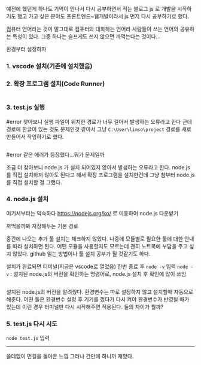 <p>예전에 했던게 하나도 기억이 안나서 다시 공부하면서 적는 블로그
js 로 개발을 시작하기도 했고 가고 싶은 분야도 프론트엔드~웹개발이라서 js 먼저 다시 공부하기로 했다. </p>
<p>컴퓨터 언어라는 것이 말그대로 컴퓨터와 대화하는 언어라 사람들이 쓰는 언어와 공유하는 특성이 있다. 그중 하나는 슬프게도 쓰지 않으면 까먹는다는 것이다...</p>
<p>환경부터 설정하자</p>
<h3 id="1-vscode-설치기존에-설치했음">1. vscode 설치(기존에 설치했음)</h3>
<h3 id="2-확장-프로그램-설치code-runner">2. 확장 프로그램 설치(Code Runner)</h3>
<p><img alt="" src="https://velog.velcdn.com/images/ssohopeful/post/f68c5d93-cb6b-4bb1-aedd-6ae85f958a62/image.png" /></p>
<h3 id="3-testjs-실행">3. test.js 실행</h3>
<p>#error
찾아보니 실행 파일이 위치한 경로가 너무 길어서 발생하는 오류라고 한다
근데 경로에 한글이 있는 것도 문제인것 같아서 그냥 <code>C:\User\limso\project</code> 경로를 새로 만들어서 작업하기로 했다.</p>
<p><img alt="" src="https://velog.velcdn.com/images/ssohopeful/post/9723d8cc-7a43-43cf-a5ab-15f6852b0226/image.png" /></p>
<p>#error
같은 에러가 등장했다...뭐가 문제일까
<img alt="" src="https://velog.velcdn.com/images/ssohopeful/post/c0565e07-f0eb-4449-b2c7-02f71d0f1f82/image.png" /></p>
<p>조금 더 찾아보니 node.js 가 설치 되어있지 않아서 발생하는 오류라고 한다.
node.js를 직접 설치하지 않아도 된다고 해서 확장 프로그램을 설치한건데 그냥 첨부터 node.js를 직접 설치할 걸 그랬다.
<img alt="" src="https://velog.velcdn.com/images/ssohopeful/post/add8b13a-c608-4bec-b266-4bc84db74a16/image.png" /></p>
<h3 id="4-nodejs-설치">4. node.js 설치</h3>
<p>여기서부터는 익숙하다
<a href="https://nodejs.org/ko/">https://nodejs.org/ko/</a> 로 이동하여 node.js 다운받기
<img alt="" src="https://velog.velcdn.com/images/ssohopeful/post/aa1cfdd6-9351-43b9-a0d8-bd84076505cd/image.png" /></p>
<p>까먹을까봐 저장해두는 기본 경로 
<img alt="" src="https://velog.velcdn.com/images/ssohopeful/post/31cf9bf5-4d20-4445-b153-4632fb11ca45/image.png" /></p>
<p>중간에 나오는 추가 툴 설치는 체크하지 않았다.
나중에 모듈별로 필요한 툴에 대한 안내를 따라 설치하면 된다.
어떤 모듈을 사용할지도 모르는데 괜히 노트북에 부담을 주고 싶지 않았다. github 읽는 방법이나 툴 설치 공부가 될 것같기도 하다.</p>
<p>설치가 완료되면 터미널(지금은 vscode로 열었음) 한번 종료 후 <code>node -v</code>  입력
<code>node -v</code> : 설치된 node.js의 버전을 확인하는 명령어로, node.js 설치 후 확인에 많이 쓰임</p>
<p><img alt="" src="https://velog.velcdn.com/images/ssohopeful/post/cc59a6b4-408c-4bbe-80c0-59bb22682a42/image.png" /></p>
<p>설치된 node.js의 버전을 알려줬다.
환경변수는 따로 설정하지 않고 설치할때 자동으로 해준다. 어떤 툴은 환경변수 설정 후 기기를 껐다가 다시 켜야 환경변수가 반영될 때가 있는데 이런 경우 터미널만 다시 시작해주면 적용된다. 둘의 차이가 뭘까?</p>
<h3 id="5-testjs-다시-시도">5. test.js 다시 시도</h3>
<p><code>node test.js</code> 입력
<img alt="" src="https://velog.velcdn.com/images/ssohopeful/post/c5c3f75e-7e36-4d5c-a753-e2011d6e3569/image.png" /></p>
<hr />
<p>쓸데없이 먼길을 돌아온 느낌
그러나 간만에 하니까 재밌다.</p>